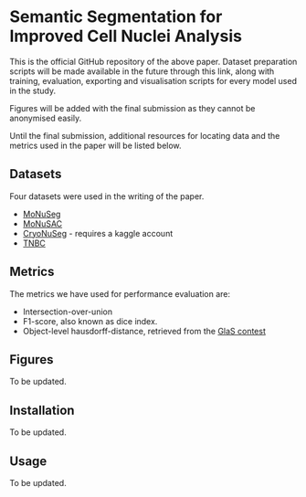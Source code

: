 # Semantic Segmentation for Improved Cell Nuclei Analysis
This is the official GitHub repository of the above paper. Dataset preparation scripts will be made available in the future through this link, along with training, evaluation, exporting and visualisation scripts for every model used in the study.

Figures will be added with the final submission as they cannot be anonymised easily.

Until the final submission, additional resources for locating data and the metrics used in the paper will be listed below.

## Datasets
Four datasets were used in the writing of the paper.
- [MoNuSeg](https://monuseg.grand-challenge.org/Data/)
- [MoNuSAC](https://monusac-2020.grand-challenge.org/Data/)
- [CryoNuSeg](https://www.kaggle.com/datasets/ipateam/segmentation-of-nuclei-in-cryosectioned-he-images) - requires a kaggle account
- [TNBC](https://zenodo.org/record/2579118)

## Metrics
The metrics we have used for performance evaluation are:
- Intersection-over-union
- F1-score, also known as dice index.
- Object-level hausdorff-distance, retrieved from the [GlaS contest](https://www.sciencedirect.com/science/article/pii/S1361841516301542)

## Figures
To be updated.

## Installation
To be updated.

## Usage
To be updated.
